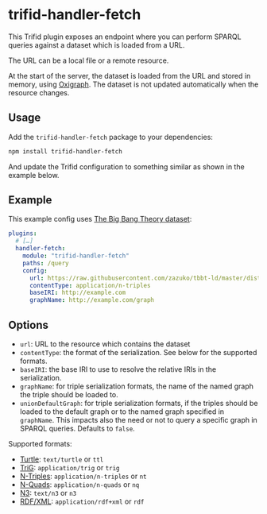 # trifid-handler-fetch

This Trifid plugin exposes an endpoint where you can perform SPARQL queries against a dataset which is loaded from a URL.

The URL can be a local file or a remote resource.

At the start of the server, the dataset is loaded from the URL and stored in memory, using [Oxigraph](https://github.com/oxigraph/oxigraph).
The dataset is not updated automatically when the resource changes.

## Usage

Add the `trifid-handler-fetch` package to your dependencies:

```sh
npm install trifid-handler-fetch
```

And update the Trifid configuration to something similar as shown in the example below.

## Example

This example config uses [The Big Bang Theory dataset](https://www.npmjs.com/package/tbbt-ld/):

```yaml
plugins:
  # […]
  handler-fetch:
    module: "trifid-handler-fetch"
    paths: /query
    config:
      url: https://raw.githubusercontent.com/zazuko/tbbt-ld/master/dist/tbbt.nt
      contentType: application/n-triples
      baseIRI: http://example.com
      graphName: http://example.com/graph
```

## Options

- `url`: URL to the resource which contains the dataset
- `contentType`: the format of the serialization. See below for the supported formats.
- `baseIRI`: the base IRI to use to resolve the relative IRIs in the serialization.
- `graphName`: for triple serialization formats, the name of the named graph the triple should be loaded to.
- `unionDefaultGraph`: for triple serialization formats, if the triples should be loaded to the default graph or to the named graph specified in `graphName`. This impacts also the need or not to query a specific graph in SPARQL queries. Defaults to `false`.

Supported formats:

- [Turtle](https://www.w3.org/TR/turtle/): `text/turtle` or `ttl`
- [TriG](https://www.w3.org/TR/trig/): `application/trig` or `trig`
- [N-Triples](https://www.w3.org/TR/n-triples/): `application/n-triples` or `nt`
- [N-Quads](https://www.w3.org/TR/n-quads/): `application/n-quads` or `nq`
- [N3](https://w3c.github.io/N3/spec/): `text/n3` or `n3`
- [RDF/XML](https://www.w3.org/TR/rdf-syntax-grammar/): `application/rdf+xml` or `rdf`
